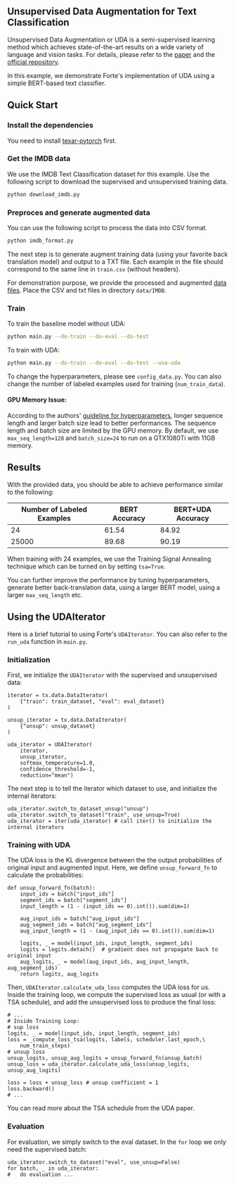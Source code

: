 ## Unsupervised Data Augmentation for Text Classification

Unsupervised Data Augmentation or UDA is a semi-supervised learning method which achieves state-of-the-art results on a wide variety of language and vision tasks. For details, please refer to the [paper](https://arxiv.org/abs/1904.12848) and the [official repository](https://github.com/google-research/uda).

In this example, we demonstrate Forte's implementation of UDA using a simple BERT-based text classifier.

## Quick Start

### Install the dependencies

You need to install [texar-pytorch](https://github.com/asyml/texar-pytorch) first.

### Get the IMDB data

We use the IMDB Text Classification dataset for this example. Use the following script to download the supervised and unsupervised training data.

 ```bash
python download_imdb.py
```

### Preproces and generate augmented data

You can use the following script to process the data into CSV format.

 ```bash
python imdb_format.py
```

The next step is to generate augment training data (using your favorite back translation model) and output to a TXT file. Each example in the file should correspond to the same line in `train.csv` (without headers).

For demonstration purpose, we provide the processed and augmented [data files](https://drive.google.com/file/d/1OKrbS76mbGCIz3FcFQ8-qPpMTQkQy8bP/view?usp=sharing). Place the CSV and txt files in directory `data/IMDB`.

### Train

To train the baseline model without UDA:

 ```bash
python main.py --do-train --do-eval --do-test
```

To train with UDA:

 ```bash
python main.py --do-train --do-eval --do-test --use-uda
```

To change the hyperparameters, please see `config_data.py`. You can also change the number of labeled examples used for training (`num_train_data`).

#### GPU Memory Issue:

According to the authors' [guideline for hyperparameters](https://github.com/google-research/uda#general-guidelines-for-setting-hyperparameters), longer sequence length and larger batch size lead to better performances. The sequence length and batch size are limited by the GPU memory. By default, we use `max_seq_length=128` and `batch_size=24` to run on a GTX1080Ti with 11GB memory.

## Results

With the provided data, you should be able to achieve performance similar to the following:

| Number of Labeled Examples | BERT Accuracy | BERT+UDA Accuracy|
| -------------------------- | ------------- | ------------------ |
| 24                         | 61.54         | 84.92              |
| 25000                      | 89.68         | 90.19              |

When training with 24 examples, we use the Training Signal Annealing technique which can be turned on by setting `tsa=True`.

You can further improve the performance by tuning hyperparameters, generate better back-translation data, using a larger BERT model, using a larger `max_seq_length` etc.

## Using the UDAIterator

Here is a brief tutorial to using Forte's `UDAIterator`. You can also refer to the `run_uda` function in `main.py`.

### Initialization

First, we initialize the `UDAIterator` with the supervised and unsupervised data:

```
iterator = tx.data.DataIterator(
    {"train": train_dataset, "eval": eval_dataset}
)

unsup_iterator = tx.data.DataIterator(
    {"unsup": unsup_dataset}
)

uda_iterator = UDAIterator(
    iterator,
    unsup_iterator,
    softmax_temperature=1.0,
    confidence_threshold=-1,
    reduction="mean")
```

The next step is to tell the iterator which dataset to use, and initialize the internal iterators:

```
uda_iterator.switch_to_dataset_unsup("unsup")
uda_iterator.switch_to_dataset("train", use_unsup=True)
uda_iterator = iter(uda_iterator) # call iter() to initialize the internal iterators
```

### Training with UDA

The UDA loss is the KL divergence between the the output probabilities of original input and augmented input. Here, we define `unsup_forward_fn` to calculate the probabilities:

```
def unsup_forward_fn(batch):
    input_ids = batch["input_ids"]
    segment_ids = batch["segment_ids"]
    input_length = (1 - (input_ids == 0).int()).sum(dim=1)

    aug_input_ids = batch["aug_input_ids"]
    aug_segment_ids = batch["aug_segment_ids"]
    aug_input_length = (1 - (aug_input_ids == 0).int()).sum(dim=1)

    logits, _ = model(input_ids, input_length, segment_ids)
    logits = logits.detach()  # gradient does not propagate back to original input
    aug_logits, _ = model(aug_input_ids, aug_input_length, aug_segment_ids)
    return logits, aug_logits
```

Then, `UDAIterator.calculate_uda_loss` computes the UDA loss for us. Inside the training loop, we compute the supervised loss as usual (or with a TSA schedule), and add the unsupervised loss to produce the final loss:

```
# ...
# Inside Training Loop:
# sup loss
logits, _ = model(input_ids, input_length, segment_ids)
loss = _compute_loss_tsa(logits, labels, scheduler.last_epoch,\
    num_train_steps)
# unsup loss
unsup_logits, unsup_aug_logits = unsup_forward_fn(unsup_batch)
unsup_loss = uda_iterator.calculate_uda_loss(unsup_logits, unsup_aug_logits)

loss = loss + unsup_loss # unsup coefficient = 1
loss.backward()
# ...
```

You can read more about the TSA schedule from the UDA paper.

### Evaluation

For evaluation, we simply switch to the eval dataset. In the `for` loop we only need the supervised batch:

```
uda_iterator.switch_to_dataset("eval", use_unsup=False)
for batch, _ in uda_iterator:
#   do evaluation ...
```
